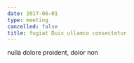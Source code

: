 ```yaml
---
date: 2017-06-01
type: meeting
cancelled: false
title: fugiat Duis ullamco consectetur
---
```

nulla dolore proident, dolor non